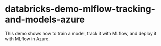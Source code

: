 # databricks-demo-mlflow-tracking-and-models-azure
This demo shows how to train a model, track it with MLflow, and deploy it with MLflow in Azure.
